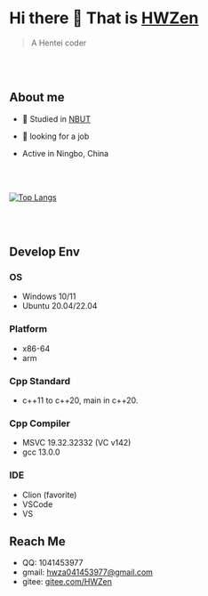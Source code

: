 # Hi there 👋 That is [HWZen](https://hwzen.myds.me:17001)
> A Hentei coder


</br>
</br>

## About me
- 🌱 Studied in [NBUT](https://www.nbut.edu.cn/)

- 🔭 looking for a job

- Active in Ningbo, China

</br>
</br>

[![Top Langs](https://github-readme-stats.vercel.app/api/top-langs/?username=HWZen)](https://github.com/HWZen/github-readme-stats)

</br>
</br>

## Develop Env
### OS
- Windows 10/11
- Ubuntu 20.04/22.04

### Platform
- x86-64
- arm

### Cpp Standard
- c++11 to c++20, main in c++20.

### Cpp Compiler
- MSVC 19.32.32332 (VC v142)
- gcc 13.0.0

### IDE
- Clion (favorite)
- VSCode
- VS

## Reach Me
- QQ: 1041453977
- gmail: hwza041453977@gmail.com
- gitee: [gitee.com/HWZen](https://gitee.com/HWZen)

<!--
**HWZen/HWZen** is a ✨ _special_ ✨ repository because its `README.md` (this file) appears on your GitHub profile.

Here are some ideas to get you started:

- 🔭 I’m currently working on ...
- 🌱 I’m currently learning ...
- 👯 I’m looking to collaborate on ...
- 🤔 I’m looking for help with ...
- 💬 Ask me about ...
- 📫 How to reach me: ...
- 😄 Pronouns: ...
- ⚡ Fun fact: ...
-->
